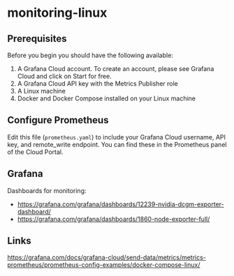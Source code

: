 # monitoring-linux

## Prerequisites

Before you begin you should have the following available:

1. A Grafana Cloud account. To create an account, please see Grafana Cloud and click on Start for free.
2. A Grafana Cloud API key with the Metrics Publisher role
3. A Linux machine
4. Docker and Docker Compose installed on your Linux machine

## Configure Prometheus

Edit this file (`prometheus.yaml`) to include your Grafana Cloud username,
API key, and remote_write endpoint. You can find these in the Prometheus panel of the Cloud Portal.

## Grafana

Dashboards for monitoring:
 - https://grafana.com/grafana/dashboards/12239-nvidia-dcgm-exporter-dashboard/
 - https://grafana.com/grafana/dashboards/1860-node-exporter-full/

## Links
https://grafana.com/docs/grafana-cloud/send-data/metrics/metrics-prometheus/prometheus-config-examples/docker-compose-linux/
